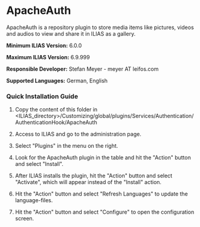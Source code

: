 # ApacheAuth

ApacheAuth is a repository plugin to store media items like pictures, videos and audios to view and share it in ILIAS as a gallery.

**Minimum ILIAS Version:**
6.0.0

**Maximum ILIAS Version:**
6.9.999

**Responsible Developer:**
Stefan Meyer - meyer AT leifos.com

**Supported Languages:**
German, English

### Quick Installation Guide
1. Copy the content of this folder in <ILIAS_directory>/Customizing/global/plugins/Services/Authentication/AuthenticationHook/ApacheAuth

2. Access to ILIAS and go to the administration page.

3. Select "Plugins" in the menu on the right.

4. Look for the ApacheAuth plugin in the table and hit the "Action" button and select "Install".

5. After ILIAS installs the plugin, hit the "Action" button and select "Activate", which will appear instead of the "Install" action.

7. Hit the "Action" button and select "Refresh Languages" to update the language-files.

8. Hit the "Action" button and select "Configure" to open the configuration screen.
